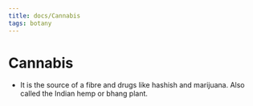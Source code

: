 ```yaml
---
title: docs/Cannabis
tags: botany
---
```


# Cannabis
- It is the source of a fibre and drugs like hashish and marijuana. Also called the Indian hemp or bhang plant.